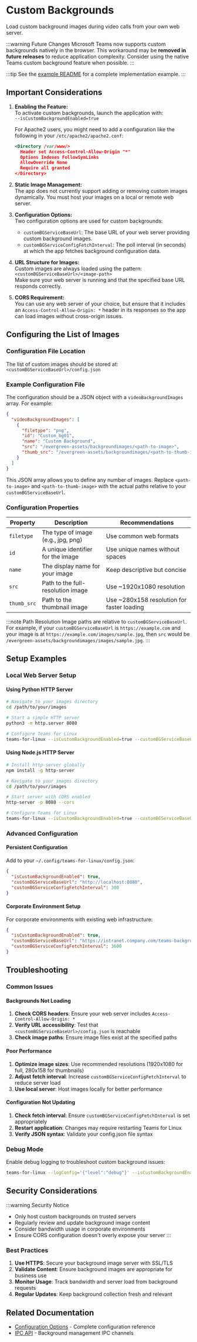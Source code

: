 # Custom Backgrounds

Load custom background images during video calls from your own web server.

:::warning Future Changes
Microsoft Teams now supports custom backgrounds natively in the browser. This workaround may be **removed in future releases** to reduce application complexity. Consider using the native Teams custom background feature when possible.
:::

:::tip
See the [example README](https://github.com/IsmaelMartinez/teams-for-linux/tree/main/app/customBackground/example/README.md) for a complete implementation example.
:::

## Important Considerations

1. **Enabling the Feature:**  
   To activate custom backgrounds, launch the application with:  
   `--isCustomBackgroundEnabled=true`

   For Apache2 users, you might need to add a configuration like the following
   in your `/etc/apache2/apache2.conf`:

   ```xml
   <Directory /var/www/>
     Header set Access-Control-Allow-Origin "*"
     Options Indexes FollowSymLinks
     AllowOverride None
     Require all granted
   </Directory>
   ```

2. **Static Image Management:**  
   The app does not currently support adding or removing custom images
   dynamically. You must host your images on a local or remote web server.

3. **Configuration Options:**  
   Two configuration options are used for custom backgrounds:

   - `customBGServiceBaseUrl`: The base URL of your web server providing custom
     background images.
   - `customBGServiceConfigFetchInterval`: The poll interval (in seconds) at
     which the app fetches background configuration data.

4. **URL Structure for Images:**  
   Custom images are always loaded using the pattern:  
   `<customBGServiceBaseUrl>/<image-path>`  
   Make sure your web server is running and that the specified base URL responds
   correctly.

5. **CORS Requirement:**  
   You can use any web server of your choice, but ensure that it includes an
   `Access-Control-Allow-Origin: *` header in its responses so the app can load
   images without cross-origin issues.

## Configuring the List of Images

### Configuration File Location
The list of custom images should be stored at:  
`<customBGServiceBaseUrl>/config.json`

### Example Configuration File
The configuration should be a JSON object with a `videoBackgroundImages`
array. For example:

```json
{
  "videoBackgroundImages": [
    {
      "filetype": "png",
      "id": "Custom_bg01",
      "name": "Custom Background",
      "src": "/evergreen-assets/backgroundimages/<path-to-image>",
      "thumb_src": "/evergreen-assets/backgroundimages/<path-to-thumb-image>"
    }
  ]
}
```

This JSON array allows you to define any number of images. Replace
`<path-to-image>` and `<path-to-thumb-image>` with the actual paths relative
to your `customBGServiceBaseUrl`.

### Configuration Properties

| Property | Description | Recommendations |
|----------|-------------|-----------------|
| `filetype` | The type of image (e.g., jpg, png) | Use common web formats |
| `id` | A unique identifier for the image | Use unique names without spaces |
| `name` | The display name for your image | Keep descriptive but concise |
| `src` | Path to the full-resolution image | Use ~1920x1080 resolution |
| `thumb_src` | Path to the thumbnail image | Use ~280x158 resolution for faster loading |

:::note Path Resolution
Image paths are relative to `customBGServiceBaseUrl`. For example, if your
`customBGServiceBaseUrl` is `https://example.com` and your image is at
`https://example.com/images/sample.jpg`, then `src` would be
`/evergreen-assets/backgroundimages/images/sample.jpg`.
:::

## Setup Examples

### Local Web Server Setup

#### Using Python HTTP Server
```bash
# Navigate to your images directory
cd /path/to/your/images

# Start a simple HTTP server
python3 -m http.server 8080

# Configure Teams for Linux
teams-for-linux --isCustomBackgroundEnabled=true --customBGServiceBaseUrl=http://localhost:8080
```

#### Using Node.js HTTP Server
```bash
# Install http-server globally
npm install -g http-server

# Navigate to your images directory
cd /path/to/your/images

# Start server with CORS enabled
http-server -p 8080 --cors

# Configure Teams for Linux
teams-for-linux --isCustomBackgroundEnabled=true --customBGServiceBaseUrl=http://localhost:8080
```

### Advanced Configuration

#### Persistent Configuration
Add to your `~/.config/teams-for-linux/config.json`:

```json
{
  "isCustomBackgroundEnabled": true,
  "customBGServiceBaseUrl": "http://localhost:8080",
  "customBGServiceConfigFetchInterval": 300
}
```

#### Corporate Environment Setup
For corporate environments with existing web infrastructure:

```json
{
  "isCustomBackgroundEnabled": true,
  "customBGServiceBaseUrl": "https://intranet.company.com/teams-backgrounds",
  "customBGServiceConfigFetchInterval": 3600
}
```

## Troubleshooting

### Common Issues

#### Backgrounds Not Loading
1. **Check CORS headers**: Ensure your web server includes `Access-Control-Allow-Origin: *`
2. **Verify URL accessibility**: Test that `<customBGServiceBaseUrl>/config.json` is reachable
3. **Check image paths**: Ensure image files exist at the specified paths

#### Poor Performance
1. **Optimize image sizes**: Use recommended resolutions (1920x1080 for full, 280x158 for thumbnails)
2. **Adjust fetch interval**: Increase `customBGServiceConfigFetchInterval` to reduce server load
3. **Use local server**: Host images locally for better performance

#### Configuration Not Updating
1. **Check fetch interval**: Ensure `customBGServiceConfigFetchInterval` is set appropriately
2. **Restart application**: Changes may require restarting Teams for Linux
3. **Verify JSON syntax**: Validate your config.json file syntax

### Debug Mode
Enable debug logging to troubleshoot custom background issues:

```bash
teams-for-linux --logConfig='{"level":"debug"}' --isCustomBackgroundEnabled=true
```

## Security Considerations

:::warning Security Notice
- Only host custom backgrounds on trusted servers
- Regularly review and update background image content
- Consider bandwidth usage in corporate environments
- Ensure CORS configuration doesn't overly expose your server
:::

### Best Practices
1. **Use HTTPS**: Secure your background image server with SSL/TLS
2. **Validate Content**: Ensure background images are appropriate for business use
3. **Monitor Usage**: Track bandwidth and server load from background requests
4. **Regular Updates**: Keep background collection fresh and relevant

## Related Documentation

- [Configuration Options](configuration.md) - Complete configuration reference
- [IPC API](development/ipc-api.md) - Background management IPC channels